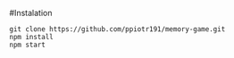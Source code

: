 #Instalation 
````
git clone https://github.com/ppiotr191/memory-game.git
npm install
npm start
````
